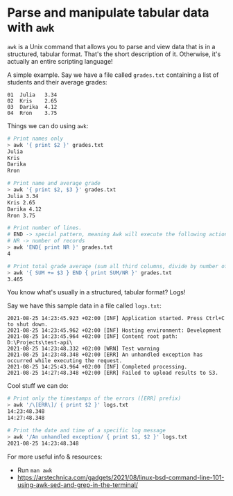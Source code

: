 # Parse and manipulate tabular data with `awk`

`awk` is a Unix command that allows you to parse and view data that is in a structured, tabular format. That's the short description of it. Otherwise, it's actually an entire scripting language!

A simple example. Say we have a file called `grades.txt` containing a list of students and their average grades:

```
01  Julia   3.34
02  Kris    2.65
03  Darika  4.12
04  Rron    3.75
```

Things we can do using `awk`:

```bash
# Print names only
> awk '{ print $2 }' grades.txt
Julia
Kris
Darika
Rron

# Print name and average grade
> awk '{ print $2, $3 }' grades.txt
Julia 3.34
Kris 2.65
Darika 4.12
Rron 3.75

# Print number of lines. 
# END -> special pattern, meaning Awk will execute the following action once after the end of execution
# NR -> number of records
> awk 'END{ print NR }' grades.txt
4

# Print total grade average (sum all third columns, divide by number of records)
> awk '{ SUM += $3 } END { print SUM/NR }' grades.txt
3.465
```

You know what's usually in a structured, tabular format? Logs!

Say we have this sample data in a file called `logs.txt`:

```
2021-08-25 14:23:45.923 +02:00 [INF] Application started. Press Ctrl+C to shut down.
2021-08-25 14:23:45.962 +02:00 [INF] Hosting environment: Development
2021-08-25 14:23:45.964 +02:00 [INF] Content root path: D:\Projects\test-api\
2021-08-25 14:23:48.332 +02:00 [WRN] Test warning
2021-08-25 14:23:48.348 +02:00 [ERR] An unhandled exception has occurred while executing the request.
2021-08-25 14:25:43.964 +02:00 [INF] Completed processing.
2021-08-25 14:27:48.348 +02:00 [ERR] Failed to upload results to S3.
```

Cool stuff we can do:

```bash
# Print only the timestamps of the errors ([ERR] prefix)
> awk '/\[ERR\]/ { print $2 }' logs.txt
14:23:48.348
14:27:48.348

# Print the date and time of a specific log message
> awk '/An unhandled exception/ { print $1, $2 }' logs.txt
2021-08-25 14:23:48.348
```

For more useful info & resources:
* Run `man awk`
* https://arstechnica.com/gadgets/2021/08/linux-bsd-command-line-101-using-awk-sed-and-grep-in-the-terminal/